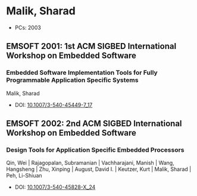 # Malik, Sharad

* PCs: 2003

## EMSOFT 2001: 1st ACM SIGBED International Workshop on Embedded Software

### Embedded Software Implementation Tools for Fully Programmable Application Specific Systems
Malik, Sharad
* DOI: [10.1007/3-540-45449-7_17](https://doi.org/10.1007/3-540-45449-7_17)

## EMSOFT 2002: 2nd ACM SIGBED International Workshop on Embedded Software

### Design Tools for Application Specific Embedded Processors
Qin, Wei | Rajagopalan, Subramanian | Vachharajani, Manish | Wang, Hangsheng | Zhu, Xinping | August, David I. | Keutzer, Kurt | Malik, Sharad | Peh, Li-Shiuan
* DOI: [10.1007/3-540-45828-X_24](https://doi.org/10.1007/3-540-45828-X_24)

